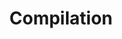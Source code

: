 ---
layout: tag-list
type: tag
title: Compilation
slug: Compilation
category: Tag
sidebar: false
description: >
    Es un error de software que se produce cuando un programa no controla adecuadamente la cantidad de datos.
---